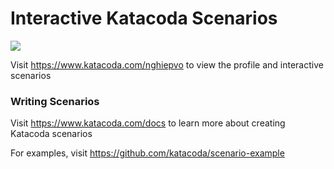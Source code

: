 # Interactive Katacoda Scenarios

[![](http://shields.katacoda.com/katacoda/nghiepvo/count.svg)](https://www.katacoda.com/nghiepvo "Get your profile on Katacoda.com")

Visit https://www.katacoda.com/nghiepvo to view the profile and interactive scenarios

### Writing Scenarios
Visit https://www.katacoda.com/docs to learn more about creating Katacoda scenarios

For examples, visit https://github.com/katacoda/scenario-example
